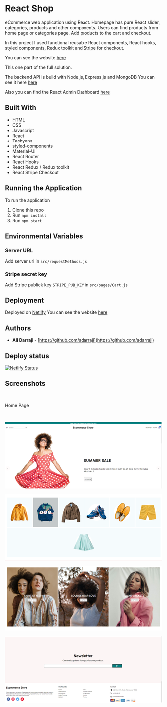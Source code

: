 # React Shop

eCommerce web application using React. Homepage has pure React slider, categories, products and other components. Users can find products from home page or categories page. Add products to the cart and checkout.

In this project I used functional reusable React components, React hooks, styled components, Redux toolkit and Stripe for checkout.

You can see the website [here](https://react-shop3.netlify.app/)

This one part of the full solution. 

The backend API is build with Node.js, Express.js and MongoDB You can see it here [here](https://github.com/adarraji/node-shop-api)

Also you can find the React Admin Dashboard [here](https://github.com/adarraji/react-shop-admin)

## Built With

* HTML
* CSS
* Javascript
* React
* Tachyons
* styled-components
* Material-UI
* React Router
* React Hooks
* React Redux / Redux toolkit
* React Stripe Checkout


## Running the Application

To run the application

1. Clone this repo
2. Run `npm install`
3. Run `npm start`


## Environmental Variables

### Server URL

Add server url in  `src/requestMethods.js`

### Stripe secret key

Add Stripe publick key `STRIPE_PUB_KEY` in `src/pages/Cart.js`


## Deployment

Deployed on [Netlify](https://netlify.com)
You can see the website [here](https://react-shop3.netlify.app/)


## Authors

- **Ali Darraji** - [https://github.com/adarraji](https://github.com/adarraji)

## Deploy status

[![Netlify Status](https://api.netlify.com/api/v1/badges/ea77095e-eedc-4248-88f6-c28c20fcb200/deploy-status)](https://app.netlify.com/sites/react-shop3/deploys)


## Screenshots
<br />

Home Page

<br />

![Image 1](./images/image-01.png)
<br />

![Image 2](./images/image-03.png)
<br />

![Image 3](./images/image-02.png)
<br />

![Image 4](./images/image-04.png)
<br />

<br />
<br />
